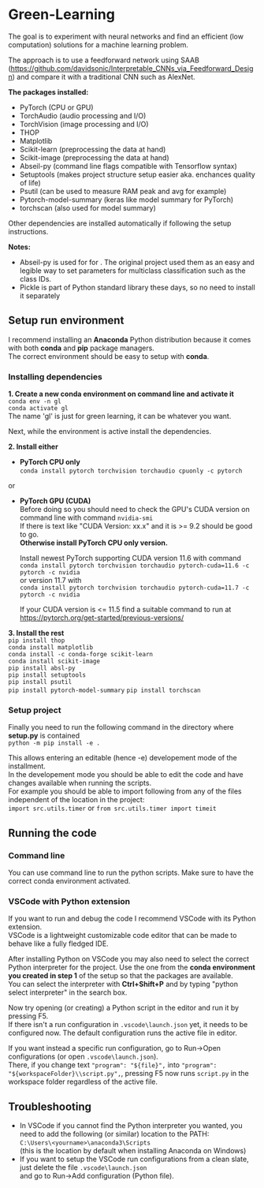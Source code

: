 # Green-Learning
The goal is to experiment with neural networks and find an efficient (low computation) solutions for a machine learning problem.

The approach is to use a feedforward network using SAAB (https://github.com/davidsonic/Interpretable_CNNs_via_Feedforward_Design) and compare it with a traditional CNN such as AlexNet.

**The packages installed:**  
- PyTorch (CPU or GPU)  
- TorchAudio (audio processing and I/O)
- TorchVision (image processing and I/O)
- THOP
- Matplotlib
- Scikit-learn (preprocessing the data at hand)
- Scikit-image (preprocessing the data at hand)
- Abseil-py (command line flags compatible with Tensorflow syntax)
- Setuptools (makes project structure setup easier aka. enchances quality of life)
- Psutil (can be used to measure RAM peak and avg for example)
- Pytorch-model-summary (keras like model summary for PyTorch)
- torchscan (also used for model summary)

Other dependencies are installed automatically if following the setup instructions.  

**Notes:**  
- Abseil-py is used for for . The original project used them as an easy and legible way to set parameters for multiclass classification such as the class IDs.  
- Pickle is part of Python standard library these days, so no need to install it separately

## Setup run environment

I recommend installing an **Anaconda** Python distribution because it comes with both **conda** and **pip** package managers.  
The correct environment should be easy to setup with **conda**.  

### Installing dependencies

**1. Create a new conda environment on command line and activate it**  
`conda env -n gl`  
`conda activate gl`  
The name 'gl' is just for green learning, it can be whatever you want.  

Next, while the environment is active install the dependencies.

**2. Install either**  
- **PyTorch CPU only**  
`conda install pytorch torchvision torchaudio cpuonly -c pytorch`  

or

- **PyTorch GPU (CUDA)**  
  Before doing so you should need to check the GPU's CUDA version on command line with command `nvidia-smi`  
  If there is text like "CUDA Version: xx.x" and it is >= 9.2 should be good to go.  
  **Otherwise install PyTorch CPU only version.**

  Install newest PyTorch supporting CUDA version 11.6 with command  
  `conda install pytorch torchvision torchaudio pytorch-cuda=11.6 -c pytorch -c nvidia`  
  or version 11.7 with  
  `conda install pytorch torchvision torchaudio pytorch-cuda=11.7 -c pytorch -c nvidia`  

  If your CUDA version is <= 11.5 find a suitable command to run at https://pytorch.org/get-started/previous-versions/  

**3. Install the rest**  
`pip install thop`  
`conda install matplotlib`  
`conda install -c conda-forge scikit-learn`  
`conda install scikit-image`  
`pip install absl-py`  
`pip install setuptools`  
`pip install psutil`  
`pip install pytorch-model-summary`
`pip install torchscan`

### Setup project

Finally you need to run the following command in the directory where **setup.py** is contained  
`python -m pip install -e .`  

This allows entering an editable (hence -e) developement mode of the installment.  
In the developement mode you should be able to edit the code and have changes available when running the scripts.  
For example you should be able to import following from any of the files independent of the location in the project:  
`import src.utils.timer` or `from src.utils.timer import timeit`



## Running the code
### Command line
You can use command line to run the python scripts. Make sure to have the correct conda environment activated.  

### VSCode with Python extension
If you want to run and debug the code I recommend VSCode with its Python extension.  
VSCode is a lightweight customizable code editor that can be made to behave like a fully fledged IDE.  

After installing Python on VSCode you may also need to select the correct Python interpreter for the project.
Use the one from the **conda environment you created in step 1** of the setup so that the packages are available.  
You can select the interpreter with **Ctrl+Shift+P** and by typing "python select interpreter" in the search box.  

Now try opening (or creating) a Python script in the editor and run it by pressing F5.  
If there isn't a run configuration in `.vscode\launch.json` yet, it needs to be configured now. 
The default configuration runs the active file in editor. 

If you want instead a specific run configuration, go to Run->Open configurations (or open `.vscode\launch.json`).  
There, if you change text `"program": "${file}",` into `"program": "${workspaceFolder}\\script.py",`,
pressing F5 now runs `script.py` in the workspace folder regardless of the active file.

## Troubleshooting
- In VSCode if you cannot find the Python interpreter you wanted, you need to add the following (or similar) location to the PATH:  
  `C:\Users\<yourname>\anaconda3\Scripts`  
  (this is the location by default when installing Anaconda on Windows)
- If you want to setup the VSCode run configurations from a clean slate, just delete the file `.vscode\launch.json`  
  and go to Run->Add configuration (Python file).
